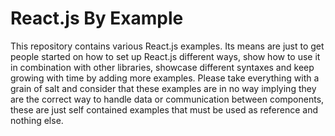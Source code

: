 # React.js By Example

This repository contains various React.js examples. Its means are just to get people started on how to set up React.js different ways, show how to use it in combination with other libraries, showcase different syntaxes and keep growing with time by adding more examples. Please take everything with a grain of salt and consider that these examples are in no way implying they are the correct way to handle data or communication between components, these are just self contained examples that must be used as reference and nothing else.